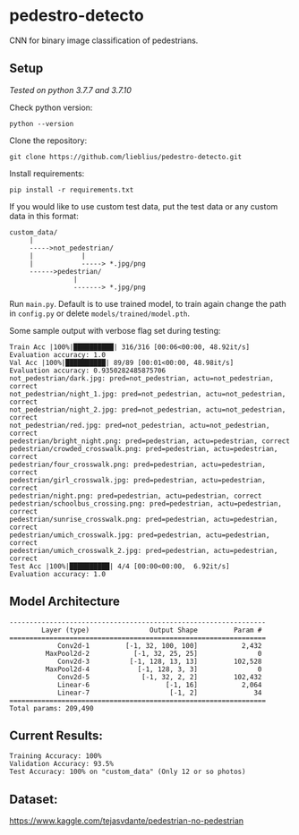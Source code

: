 # pedestro-detecto
CNN for binary image classification of pedestrians.

## Setup

*Tested on python 3.7.7 and 3.7.10*

Check python version:

```
python --version
```

Clone the repository:

```
git clone https://github.com/lieblius/pedestro-detecto.git
```

Install requirements:

```
pip install -r requirements.txt
```

If you would like to use custom test data, put the test data or any custom data in this format:

```
custom_data/
     |
     ----->not_pedestrian/
     |            |
     |            -----> *.jpg/png
     ------>pedestrian/
                |
                -------> *.jpg/png
```

Run `main.py`. Default is to use trained model, to train again change the path in `config.py` or delete `models/trained/model.pth`.

Some sample output with verbose flag set during testing:

```
Train Acc |100%|██████████| 316/316 [00:06<00:00, 48.92it/s]
Evaluation accuracy: 1.0
Val Acc |100%|██████████| 89/89 [00:01<00:00, 48.98it/s]
Evaluation accuracy: 0.9350282485875706
not_pedestrian/dark.jpg: pred=not_pedestrian, actu=not_pedestrian, correct
not_pedestrian/night_1.jpg: pred=not_pedestrian, actu=not_pedestrian, correct
not_pedestrian/night_2.jpg: pred=not_pedestrian, actu=not_pedestrian, correct
not_pedestrian/red.jpg: pred=not_pedestrian, actu=not_pedestrian, correct
pedestrian/bright_night.png: pred=pedestrian, actu=pedestrian, correct
pedestrian/crowded_crosswalk.png: pred=pedestrian, actu=pedestrian, correct
pedestrian/four_crosswalk.png: pred=pedestrian, actu=pedestrian, correct
pedestrian/girl_crosswalk.jpg: pred=pedestrian, actu=pedestrian, correct
pedestrian/night.png: pred=pedestrian, actu=pedestrian, correct
pedestrian/schoolbus_crossing.png: pred=pedestrian, actu=pedestrian, correct
pedestrian/sunrise_crosswalk.png: pred=pedestrian, actu=pedestrian, correct
pedestrian/umich_crosswalk.jpg: pred=pedestrian, actu=pedestrian, correct
pedestrian/umich_crosswalk_2.jpg: pred=pedestrian, actu=pedestrian, correct
Test Acc |100%|██████████| 4/4 [00:00<00:00,  6.92it/s]
Evaluation accuracy: 1.0
```

## Model Architecture
```
----------------------------------------------------------------
        Layer (type)               Output Shape         Param #
================================================================
            Conv2d-1         [-1, 32, 100, 100]           2,432
         MaxPool2d-2           [-1, 32, 25, 25]               0
            Conv2d-3          [-1, 128, 13, 13]         102,528
         MaxPool2d-4            [-1, 128, 3, 3]               0
            Conv2d-5             [-1, 32, 2, 2]         102,432
            Linear-6                   [-1, 16]           2,064
            Linear-7                    [-1, 2]              34
================================================================
Total params: 209,490
```

## Current Results:
```
Training Accuracy: 100%
Validation Accuracy: 93.5%
Test Accuracy: 100% on "custom_data" (Only 12 or so photos)
```

## Dataset:
https://www.kaggle.com/tejasvdante/pedestrian-no-pedestrian
